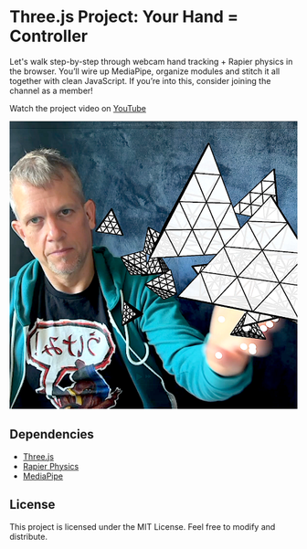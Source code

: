 # Three.js Project: Your Hand = Controller

Let's walk step-by-step through webcam hand tracking + Rapier physics in the browser. You’ll wire up MediaPipe, organize modules and stitch it all together with clean JavaScript.
If you’re into this, consider joining the channel as a member!

Watch the project video on [YouTube](https://youtu.be/9Bzmgf5Gpr0)

![image](./gestures-shot.png)


## Dependencies
- [Three.js](https://threejs.org/)
- [Rapier Physics](https://rapier.rs/)
- [MediaPipe](https://mediapipe-studio.webapps.google.com/home)

## License
This project is licensed under the MIT License. Feel free to modify and distribute.

